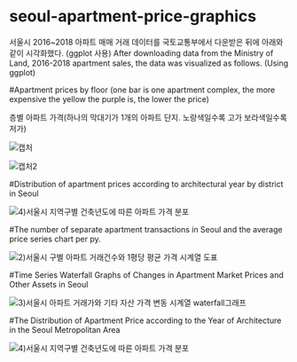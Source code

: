 # seoul-apartment-price-graphics

서울시 2016~2018 아파트 매매 거래 데이터를 국토교통부에서 다운받은 뒤에 아래와 같이 시각화했다. (ggplot 사용)
After downloading data from the Ministry of Land, 2016-2018 apartment sales, the data was visualized as follows. (Using ggplot)


#Apartment prices by floor (one bar is one apartment complex, the more expensive the yellow the purple is, the lower the price)

층별 아파트 가격(하나의 막대기가 1개의 아파트 단지. 노랑색일수록 고가 보라색일수록 저가)

![캡처](https://user-images.githubusercontent.com/47768004/67614860-f07d2d00-f7fe-11e9-9029-285b98b20088.JPG)

![캡처2](https://user-images.githubusercontent.com/47768004/67614861-f246f080-f7fe-11e9-9c06-281c79cf3d3f.JPG)

#Distribution of apartment prices according to architectural year by district in Seoul

![4)서울시 지역구별 건축년도에 따른 아파트 가격 분포](https://user-images.githubusercontent.com/47768004/67614802-eeff3500-f7fd-11e9-9ee3-8913811204fc.png)

#The number of separate apartment transactions in Seoul and the average price series chart per py.

![2)서울시 구별 아파트 거래건수와 1평당 평균 가격 시계열 도표](https://user-images.githubusercontent.com/47768004/67614771-8a43da80-f7fd-11e9-914a-f683dd30f92c.png)

#Time Series Waterfall Graphs of Changes in Apartment Market Prices and Other Assets in Seoul

![3)서울시 아파트 거래가와 기타 자산 가격 변동 시계열 waterfall그래프](https://user-images.githubusercontent.com/47768004/67614772-8a43da80-f7fd-11e9-9832-13425b94ff29.png)

#The Distribution of Apartment Price according to the Year of Architecture in the Seoul Metropolitan Area 

![4)서울시 지역구별 건축년도에 따른 아파트 가격 분포](https://user-images.githubusercontent.com/47768004/67614773-8a43da80-f7fd-11e9-8273-309ce7ea48fb.png)

